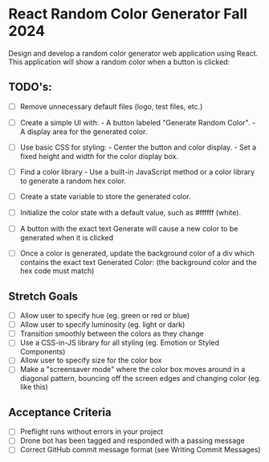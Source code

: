 # React Random Color Generator Fall 2024

Design and develop a random color generator web application using React. This application will show a random color when a button is clicked:

## TODO's:

- [ ] Remove unnecessary default files (logo, test files, etc.)
- [ ] Create a simple UI with: - A button labeled "Generate Random Color". - A display area for the generated color.
- [ ] Use basic CSS for styling: - Center the button and color display. - Set a fixed height and width for the color display box.

- [ ] Find a color library - Use a built-in JavaScript method or a color library to generate a random hex color.
- [ ] Create a state variable to store the generated color.
- [ ] Initialize the color state with a default value, such as #ffffff (white).

- [ ] A button with the exact text Generate will cause a new color to be generated when it is clicked
- [ ] Once a color is generated, update the background color of a div which contains the exact text Generated Color: <background color hex code> (the background color and the hex code must match)

## Stretch Goals

- [ ] Allow user to specify hue (eg. green or red or blue)
- [ ] Allow user to specify luminosity (eg. light or dark)
- [ ] Transition smoothly between the colors as they change
- [ ] Use a CSS-in-JS library for all styling (eg. Emotion or Styled Components)
- [ ] Allow user to specify size for the color box
- [ ] Make a "screensaver mode" where the color box moves around in a diagonal pattern, bouncing off the screen edges and changing color (eg. like this)

## Acceptance Criteria

- [ ] Preflight runs without errors in your project
- [ ] Drone bot has been tagged and responded with a passing message
- [ ] Correct GitHub commit message format (see Writing Commit Messages)
